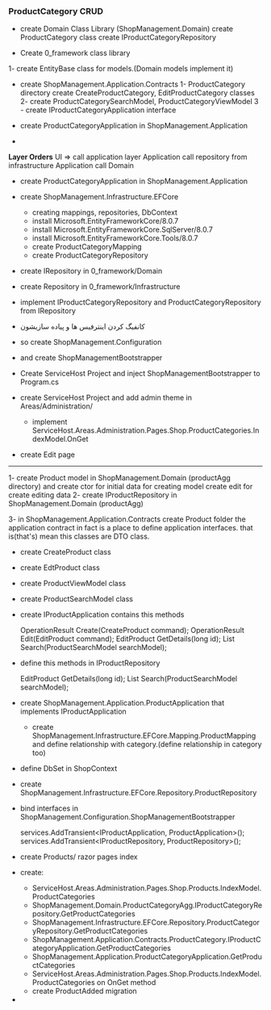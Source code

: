 ### ProductCategory CRUD

* create Domain Class Library (ShopManagement.Domain)
  create ProductCategory class
  create IProductCategoryRepository


* Create 0_framework class library

1- create EntityBase class for models.(Domain models implement it)

* create ShopManagement.Application.Contracts
  1- ProductCategory directory create CreateProductCategory, EditProductCategory classes
  2- create ProductCategorySearchModel, ProductCategoryViewModel
  3 - create IProductCategoryApplication interface

* create ProductCategoryApplication in ShopManagement.Application
*

**Layer Orders**
UI => call application layer
Application call repository from infrastructure
Application call Domain

* create ProductCategoryApplication in ShopManagement.Application

* create ShopManagement.Infrastructure.EFCore
    * creating mappings, repositories, DbContext
    * install Microsoft.EntityFrameworkCore/8.0.7
    * install Microsoft.EntityFrameworkCore.SqlServer/8.0.7
    * install Microsoft.EntityFrameworkCore.Tools/8.0.7
    * create ProductCategoryMapping
    * create ProductCategoryRepository

* create IRepository in 0_framework/Domain
* create Repository in 0_framework/Infrastructure
* implement IProductCategoryRepository and ProductCategoryRepository from IRepository

* کانفیگ کردن اینترفیس ها و پیاده سازیشون
* so create ShopManagement.Configuration
* and create ShopManagementBootstrapper

* Create ServiceHost Project and inject ShopManagementBootstrapper to Program.cs


* create ServiceHost Project and add admin theme in Areas/Administration/
    * implement ServiceHost.Areas.Administration.Pages.Shop.ProductCategories.IndexModel.OnGet

* create Edit page

----------------------------------------------------------------
1- create Product model in ShopManagement.Domain (productAgg directory) and
create ctor for initial data for creating model
create edit for create editing data
2- create IProductRepository in ShopManagement.Domain
(productAgg)

3- in ShopManagement.Application.Contracts create Product folder
the application contract in fact is a place to define application interfaces. that is(that's) mean this classes are DTO
class.

* create CreateProduct class
* create EdtProduct class
* create ProductViewModel class
* create ProductSearchModel class

* create IProductApplication contains this methods

  OperationResult Create(CreateProduct command);
  OperationResult Edit(EditProduct command);
  EditProduct GetDetails(long id);
  List<ProductViewModel> Search(ProductSearchModel searchModel);

* define this methods in IProductRepository

  EditProduct GetDetails(long id);
  List<ProductViewModel> Search(ProductSearchModel searchModel);

* create ShopManagement.Application.ProductApplication that implements IProductApplication

    * create ShopManagement.Infrastructure.EFCore.Mapping.ProductMapping and define relationship with category.(define
      relationship in category too)
* define DbSet<Product> in ShopContext
* create ShopManagement.Infrastructure.EFCore.Repository.ProductRepository

* bind interfaces in ShopManagement.Configuration.ShopManagementBootstrapper

  services.AddTransient<IProductApplication, ProductApplication>();
  services.AddTransient<IProductRepository, ProductRepository>();

* create Products/ razor pages index
* create: 
  * ServiceHost.Areas.Administration.Pages.Shop.Products.IndexModel.ProductCategories
  * ShopManagement.Domain.ProductCategoryAgg.IProductCategoryRepository.GetProductCategories
  * ShopManagement.Infrastructure.EFCore.Repository.ProductCategoryRepository.GetProductCategories
  * ShopManagement.Application.Contracts.ProductCategory.IProductCategoryApplication.GetProductCategories
  * ShopManagement.Application.ProductCategoryApplication.GetProductCategories
  * ServiceHost.Areas.Administration.Pages.Shop.Products.IndexModel.ProductCategories on OnGet method
  * create ProductAdded migration
  
* 